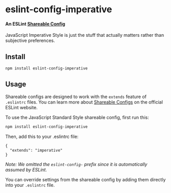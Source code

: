 # eslint-config-imperative

#### An ESLint [Shareable Config](http://eslint.org/docs/developer-guide/shareable-configs)

JavaScript Imperative Style is just the stuff that actually matters rather than subjective preferences.

## Install

```bash
npm install eslint-config-imperative
```

## Usage

Shareable configs are designed to work with the `extends` feature of `.eslintrc` files.
You can learn more about
[Shareable Configs](http://eslint.org/docs/developer-guide/shareable-configs) on the
official ESLint website.

To use the JavaScript Standard Style shareable config, first run this:

```bash
npm install eslint-config-imperative
```

Then, add this to your .eslintrc file:

```
{
  "extends": "imperative"
}
```

*Note: We omitted the `eslint-config-` prefix since it is automatically assumed by ESLint.*

You can override settings from the shareable config by adding them directly into your
`.eslintrc` file.

